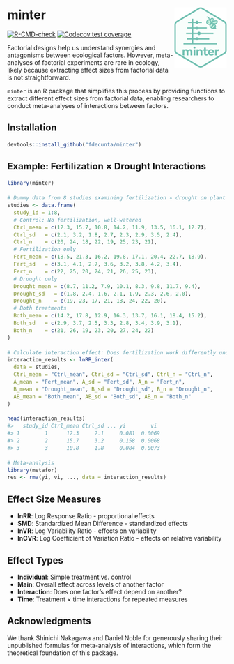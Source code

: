 
<!-- README.md is generated from README.Rmd. Please edit that file -->

# minter <img src="man/figures/minter_logo.png" align="right" width="120"/>

<!-- badges: start -->

[![R-CMD-check](https://github.com/fdecunta/minter/actions/workflows/R-CMD-check.yaml/badge.svg)](https://github.com/fdecunta/minter/actions/workflows/R-CMD-check.yaml)
[![Codecov test
coverage](https://codecov.io/gh/fdecunta/minter/graph/badge.svg)](https://app.codecov.io/gh/fdecunta/minter)

<!-- badges: end -->

Factorial designs help us understand synergies and antagonisms between
ecological factors. However, meta-analyses of factorial experiments are
rare in ecology, likely because extracting effect sizes from factorial
data is not straightforward.

`minter` is an R package that simplifies this process by providing
functions to extract different effect sizes from factorial data,
enabling researchers to conduct meta-analyses of interactions between
factors.

## Installation

``` r
devtools::install_github("fdecunta/minter")
```

## Example: Fertilization × Drought Interactions

``` r
library(minter)

# Dummy data from 8 studies examining fertilization × drought on plant biomass
studies <- data.frame(
  study_id = 1:8,
  # Control: No fertilization, well-watered
  Ctrl_mean = c(12.3, 15.7, 10.8, 14.2, 11.9, 13.5, 16.1, 12.7),
  Ctrl_sd   = c(2.1, 3.2, 1.8, 2.7, 2.3, 2.9, 3.5, 2.4),
  Ctrl_n    = c(20, 24, 18, 22, 19, 25, 23, 21),
  # Fertilization only
  Fert_mean = c(18.5, 21.3, 16.2, 19.8, 17.1, 20.4, 22.7, 18.9),
  Fert_sd   = c(3.1, 4.1, 2.7, 3.6, 3.2, 3.8, 4.2, 3.4),
  Fert_n    = c(22, 25, 20, 24, 21, 26, 25, 23),
  # Drought only  
  Drought_mean = c(8.7, 11.2, 7.9, 10.1, 8.3, 9.8, 11.7, 9.4),
  Drought_sd   = c(1.8, 2.4, 1.6, 2.1, 1.9, 2.3, 2.6, 2.0),
  Drought_n    = c(19, 23, 17, 21, 18, 24, 22, 20),
  # Both treatments
  Both_mean = c(14.2, 17.8, 12.9, 16.3, 13.7, 16.1, 18.4, 15.2),
  Both_sd   = c(2.9, 3.7, 2.5, 3.3, 2.8, 3.4, 3.9, 3.1),
  Both_n    = c(21, 26, 19, 23, 20, 27, 24, 22)
)

# Calculate interaction effect: Does fertilization work differently under drought?
interaction_results <- lnRR_inter(
  data = studies,
  Ctrl_mean = "Ctrl_mean", Ctrl_sd = "Ctrl_sd", Ctrl_n = "Ctrl_n",
  A_mean = "Fert_mean", A_sd = "Fert_sd", A_n = "Fert_n", 
  B_mean = "Drought_mean", B_sd = "Drought_sd", B_n = "Drought_n",
  AB_mean = "Both_mean", AB_sd = "Both_sd", AB_n = "Both_n"
)

head(interaction_results)
#>   study_id Ctrl_mean Ctrl_sd ... yi        vi
#> 1        1      12.3     2.1     0.081  0.0069
#> 2        2      15.7     3.2     0.158  0.0068
#> 3        3      10.8     1.8     0.084  0.0073

# Meta-analysis
library(metafor)
res <- rma(yi, vi, ..., data = interaction_results)
```

## Effect Size Measures

-   **lnRR**: Log Response Ratio - proportional effects
-   **SMD**: Standardized Mean Difference - standardized effects  
-   **lnVR**: Log Variability Ratio - effects on variability
-   **lnCVR**: Log Coefficient of Variation Ratio - effects on relative
    variability

## Effect Types

-   **Individual**: Simple treatment vs. control
-   **Main**: Overall effect across levels of another factor
-   **Interaction**: Does one factor’s effect depend on another?
-   **Time**: Treatment × time interactions for repeated measures

## Acknowledgments

We thank Shinichi Nakagawa and Daniel Noble for generously sharing their
unpublished formulas for meta-analysis of interactions, which form the
theoretical foundation of this package.
